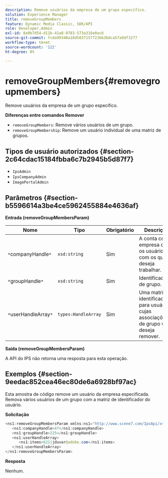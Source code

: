 ```yaml
---
description: Remove usuários da empresa de um grupo específico.
solution: Experience Manager
title: removeGroupMembers
feature: Dynamic Media Classic, SDK/API
role: Developer,Admin
exl-id: 8a9b7d54-d11b-41a8-9783-573a316e0ac6
source-git-commit: fcda99340a18d5037157723bb3bdca5fa9df3277
workflow-type: tm+mt
source-wordcount: '122'
ht-degree: 0%

---
```


# removeGroupMembers{#removegroupmembers}

Remove usuários da empresa de um grupo específico.

**Diferenças entre comandos Remover**

* `removeGroupMembers`: Remove vários usuários de um grupo.
* `removeGroupMembership`: Remove um usuário individual de uma matriz de grupos.

## Tipos de usuário autorizados {#section-2c64cdac15184fbba6c7b2945b5d87f7}

* `IpsAdmin`
* `IpsCompanyAdmin`
* `ImagePortalAdmin`

## Parâmetros {#section-b5596614a3be4ce5962455884e4636af}

**Entrada (removeGroupMembersParam)**

| Nome | Tipo | Obrigatório | Descrição |
|---|---|---|---|
| `*`companyHandle`*` | `xsd:string` | Sim | A conta com a empresa com os usuários com os quais deseja trabalhar. |
| `*`groupHandle`*` | `xsd:string` | Sim | Identificador de grupo. |
| `*`userHandleArray`*` | `types:HandleArray` | Sim | Uma matriz de identificadores para usuários cujas associações de grupo você deseja remover. |

**Saída (removeGroupMembersParam)**

A API do IPS não retorna uma resposta para esta operação.

## Exemplos {#section-9eedac852cea46ec80de6a6928bf97ac}

Esta amostra de código remove um usuário da empresa especificada. Remova vários usuários de um grupo com a matriz de identificador do usuário.

**Solicitação**

```java
<ns1:removeGroupMembersParam xmlns:ns1="http://www.scene7.com/IpsApi/xsd">
   <ns1:companyHandle>47</ns1:companyHandle>
   <ns1:groupHandle>225</ns1:groupHandle>
   <ns1:userHandleArray>
      <ns1:items>621|jduvar@adobe.com</ns1:items>
   </ns1:userHandleArray>
</ns1:removeGroupMembersParam>
```

**Resposta**

Nenhum.
